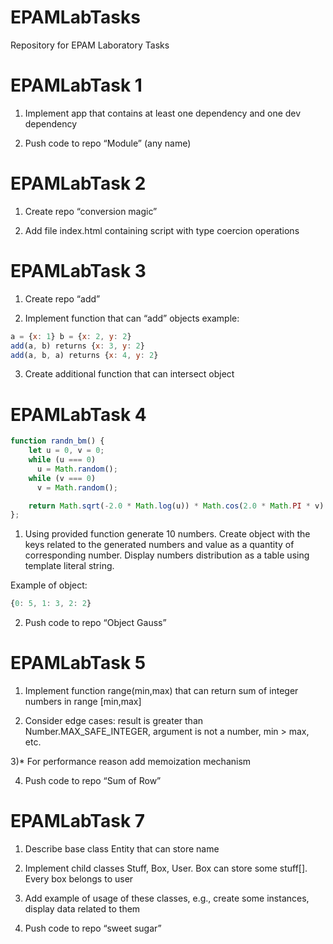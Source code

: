 # EPAMLabTasks
Repository for EPAM Laboratory Tasks
# EPAMLabTask 1

1) Implement app that contains at least one dependency and one dev dependency​

2) Push code to repo “Module” (any name)

# EPAMLabTask 2

1) Create repo “conversion magic”​

2) Add file index.html containing script with type coercion operations​

# EPAMLabTask 3

1) Create repo “add”​

2) Implement function that can “add” objects​
example: 
```javascript
a = {x: 1} b = {x: 2, y: 2} ​
add(a, b) returns {x: 3, y: 2}​
add(a, b, a) returns {x: 4, y: 2}
```
3) Create additional function that can intersect object​

# EPAMLabTask 4

```javascript
function randn_bm() {  
    let u = 0, v = 0;  
    while (u === 0)
      u = Math.random();  
    while (v === 0) 
      v = Math.random();  

    return Math.sqrt(-2.0 * Math.log(u)) * Math.cos(2.0 * Math.PI * v) * 2 | 0;
}; ​
```

1) Using provided function generate 10 numbers. Create object with the keys related to the generated numbers and value as a quantity of corresponding number. Display numbers distribution as a table using template literal string.​

Example of object: 
```javascript
{0: 5, 1: 3, 2: 2}​
```

2) Push code to repo “Object Gauss”

# EPAMLabTask 5

1) Implement function range(min,max) that can return sum of integer numbers in range [min,max]

2) Consider edge cases: result is greater than Number.MAX_SAFE_INTEGER, argument is not a number, min > max, etc.

3)* For performance reason add memoization mechanism

4) Push code to repo “Sum of Row”

# EPAMLabTask 7

1) Describe base class Entity that can store name​

2) Implement child classes Stuff, Box, User. Box can store some stuff[]. Every box belongs to user​

3) Add example of usage of these classes, e.g., create some instances, display data related to them​

4) Push code to repo “sweet sugar”
